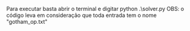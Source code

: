 Para executar basta abrir o terminal e digitar python .\solver.py
OBS: o código leva em consideração que toda entrada tem o nome "gotham_op.txt"
